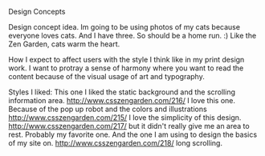 Design Concepts


Design concept idea.
Im going to be using photos of my cats because everyone loves cats. 
And I have three. So should be a home run.  :) Like the Zen Garden, cats warm the heart.

How I expect to affect users with the style
I think like in my print design work. I want to protray a sense of harmony where you want to read 
the content because of the visual usage of art and typography. 

Styles I liked:
This one I liked the static background and the scrolling information area. http://www.csszengarden.com/216/
I love this one. Because of the pop up robot and the colors and illustrations http://www.csszengarden.com/215/
I love the simplicity of this design. http://www.csszengarden.com/217/ but it didn't really give me an area to rest. 
Probably my favorite one. And the one I am using to design the basics of my site on. http://www.csszengarden.com/218/ long scrolling.
